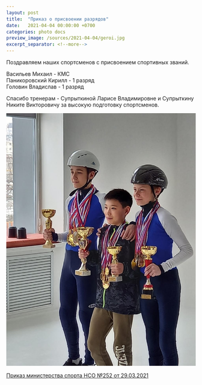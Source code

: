 ```yaml
---
layout: post
title:  "Приказ о присвоении разрядов"
date:   2021-04-04 00:00:00 +0700
categories: photo docs
preview_image: /sources/2021-04-04/geroi.jpg
excerpt_separator: <!--more-->
---
```


Поздравляем наших спортсменов с присвоением 
спортивных званий.
<!--more-->
  
Васильев Михаил - КМС  
Паникоровский Кирилл - 1 разряд  
Головин Владислав - 1 разряд  

Спасибо тренерам - Супрыткиной Ларисе Владимировне
 и Супрыткину Никите Викторовичу за высокую подготовку спортсменов.


![паникоровский васильев головин](/sources/2021-04-04/geroi.jpg)

[Приказ министерства спорта НСО №252 от 29.03.2021](/sources/2021-04-04/29_03_21_no252.pdf)
